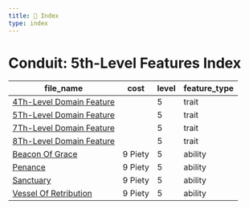 ```yaml
---
title: 📑 Index
type: index
---
```


# Conduit: 5th-Level Features Index

| file_name                                                   | cost    | level | feature_type |
| ----------------------------------------------------------- | ------- | ----- | ------------ |
| [4Th-Level Domain Feature](../4Th-Level%20Domain%20Feature) |         | 5     | trait        |
| [5Th-Level Domain Feature](../5Th-Level%20Domain%20Feature) |         | 5     | trait        |
| [7Th-Level Domain Feature](../7Th-Level%20Domain%20Feature) |         | 5     | trait        |
| [8Th-Level Domain Feature](../8Th-Level%20Domain%20Feature) |         | 5     | trait        |
| [Beacon Of Grace](../Beacon%20Of%20Grace)                   | 9 Piety | 5     | ability      |
| [Penance](../Penance)                                       | 9 Piety | 5     | ability      |
| [Sanctuary](../Sanctuary)                                   | 9 Piety | 5     | ability      |
| [Vessel Of Retribution](../Vessel%20Of%20Retribution)       | 9 Piety | 5     | ability      |
